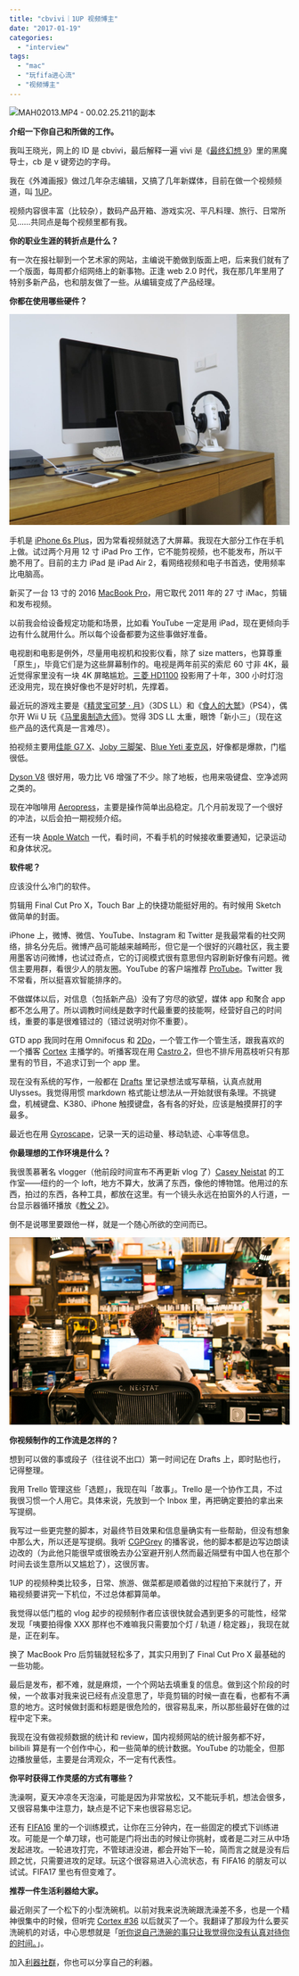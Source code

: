 ```yaml
---
title: "cbvivi｜1UP 视频博主"
date: "2017-01-19"
categories: 
  - "interview"
tags: 
  - "mac"
  - "玩fifa进心流"
  - "视频博主"
---
```


![MAH02013.MP4 - 00.02.25.211的副本](/images/73571.jpg)

**介绍一下你自己和所做的工作。**

我叫王晓光，网上的 ID 是 cbvivi，最后解释一遍 vivi 是《[最终幻想 9](https://www.youtube.com/watch?v=KL5JJFzKaa4)》里的黑魔导士，cb 是 v 键旁边的字母。

我在《外滩画报》做过几年杂志编辑，又搞了几年新媒体，目前在做一个视频频道，叫 [1UP](https://space.bilibili.com/224335/#!/video/0//1)。

视频内容很丰富（比较杂），数码产品开箱、游戏实况、平凡料理、旅行、日常所见……共同点是每个视频里都有我。

**你的职业生涯的转折点是什么？**

有一次在报社聊到一个艺术家的网站，主编说干脆做到版面上吧，后来我们就有了一个版面，每周都介绍网络上的新事物。正逢 web 2.0 时代，我在那几年里用了特别多新产品，也和朋友做了一些。从编辑变成了产品经理。

**你都在使用哪些硬件？**

![IMG_5555](/images/07215-1365x1024.jpg)

手机是 [iPhone 6s Plus](https://www.bilibili.com/video/av3054399/)，因为常看视频就选了大屏幕。我现在大部分工作在手机上做。试过两个月用 12 寸 iPad Pro 工作，它不能剪视频，也不能发布，所以干脆不用了。目前的主力 iPad 是 iPad Air 2，看网络视频和电子书首选，使用频率比电脑高。

新买了一台 13 寸的 2016 [MacBook Pro](https://www.bilibili.com/video/av7340771/)，用它取代 2011 年的 27 寸 iMac，剪辑和发布视频。

以前我会给设备规定功能和场景，比如看 YouTube 一定是用 iPad，现在更倾向手边有什么就用什么。所以每个设备都要为这些事做好准备。

电视剧和电影是例外，尽量用电视机和投影仪看，除了 size matters，也算尊重「原生」，毕竟它们是为这些屏幕制作的。电视是两年前买的索尼 60 寸非 4K，最近觉得家里没有一块 4K 屏略尴尬。[三菱 HD1100](https://www.hifiengine.com/manual_library/mitsubishi/hs-hd1100.shtml) 投影用了十年，300 小时灯泡还没用完，现在换好像也不是好时机，先撑着。

最近玩的游戏主要是《[精灵宝可梦 · 月](https://www.bilibili.com/video/av7166781/)》（3DS LL）和《[食人的大鹫](https://www.bilibili.com/video/av7404278/)》（PS4），偶尔开 Wii U 玩《[马里奥制造大师](https://zh.wikipedia.org/wiki/%E8%B6%85%E7%BA%A7%E9%A9%AC%E9%87%8C%E5%A5%A5%E5%88%B6%E9%80%A0)》。觉得 3DS LL 太重，眼馋「新小三」（现在这些产品的迭代真是一言难尽）。

拍视频主要用[佳能 G7 X](https://www.bilibili.com/video/av7774068/)、[Joby 三脚架](https://www.jd.com/pinpai/848-1296.html)、[Blue Yeti 麦克风](https://www.amazon.cn/Blue-Microphones-yeti-%E9%93%B6%E8%89%B2-USB%E8%AF%9D%E7%AD%92-%E9%BA%A6%E5%85%8B%E9%A3%8E/dp/B002VA464S)，好像都是爆款，门槛很低。

[Dyson V8](https://www.bilibili.com/video/av7045679/) 很好用，吸力比 V6 增强了不少。除了地板，也用来吸键盘、空净滤网之类的。

现在冲咖啡用 [Aeropress](https://www.aeropress.com/)，主要是操作简单出品稳定。几个月前发现了一个很好的冲法，以后会拍一期视频介绍。

还有一块 [Apple Watch](https://www.bilibili.com/video/av2393890/) 一代，看时间，不看手机的时候接收重要通知，记录运动和身体状况。

**软件呢？**

应该没什么冷门的软件。

剪辑用 Final Cut Pro X，Touch Bar 上的快捷功能挺好用的。有时候用 Sketch 做简单的封面。

iPhone 上，微博、微信、YouTube、Instagram 和 Twitter 是我最常看的社交网络，排名分先后。微博产品可能越来越畸形，但它是一个很好的兴趣社区，我主要用墨客访问微博，也试过奇点，它的订阅模式很有意思但内容刷新好像有问题。微信主要用群，看很少人的朋友圈。YouTube 的客户端推荐 [ProTube](https://itunes.apple.com/us/app/protube-for-youtube/id931201696?mt=8)。Twitter 我不常看，所以挺喜欢智能排序的。

不做媒体以后，对信息（包括新产品）没有了穷尽的欲望，媒体 app 和聚合 app 都不怎么用了。所以调教时间线是数字时代最重要的技能啊，经营好自己的时间线，重要的事是很难错过的（错过说明对你不重要）。

GTD app 我同时在用 Omnifocus 和 [2Do](https://www.2doapp.com/)，一个管工作一个管生活，跟我喜欢的一个播客 [Cortex](https://www.relay.fm/cortex) 主播学的。听播客现在用 [Castro 2](https://supertop.co/castro/)，但也不排斥用荔枝听只有那里有的节目，不追求订到一个 app 里。

现在没有系统的写作，一般都在 [Drafts](https://mp.weixin.qq.com/s?__biz=MjM5OTY1Njg5MQ==&mid=2650370181&idx=1&sn=4b14fa577405b3ed996520f7f8692318#rd) 里记录想法或写草稿，认真点就用 Ulysses。我觉得用惯 markdown 格式能让想法从一开始就很有条理。不挑键盘，机械键盘、K380、iPhone 触摸键盘，各有各的好处，应该是触摸屏打的字最多。

最近也在用 [Gyroscape](https://gyrosco.pe/)，记录一天的运动量、移动轨迹、心率等信息。

**你最理想的工作环境是什么？**

我很羡慕著名 vlogger（他前段时间宣布不再更新 vlog 了）[Casey Neistat](https://www.youtube.com/user/caseyneistat) 的工作室——纽约的一个 loft，地方不算大，放满了东西，像他的博物馆。他用过的东西，拍过的东西，各种工具，都放在这里。有一个镜头永远在拍窗外的人行道，一台显示器循环播放《[教父 2](https://movie.douban.com/subject/1299131/)》。

倒不是说哪里要跟他一样，就是一个随心所欲的空间而已。

![9f9063e69af999384d4d1a6c50c81dda](/images/73638.jpg)

**你视频制作的工作流是怎样的？**

想到可以做的事或段子（往往说不出口）第一时间记在 Drafts 上，即时贴也行，记得整理。

我用 Trello 管理这些「选题」，我现在叫「故事」。Trello 是一个协作工具，不过我很习惯一个人用它。具体来说，先放到一个 Inbox 里，再把确定要拍的拿出来写提纲。

我写过一些更完整的脚本，对最终节目效果和信息量确实有一些帮助，但没有想象中那么大，所以还是写提纲。我听 [CGPGrey](https://www.youtube.com/user/CGPGrey) 的播客说，他的脚本都是边写边朗读边改的（为此他只能很早或很晚去办公室避开别人然而最近隔壁有中国人也在那个时间去谈生意所以又尴尬了），这很厉害。

1UP 的视频种类比较多，日常、旅游、做菜都是顺着做的过程拍下来就行了，开箱视频要讲究一下机位，不过总体都算简单。

我觉得以低门槛的 vlog 起步的视频制作者应该很快就会遇到更多的可能性，经常发现「咦要拍得像 XXX 那样也不难嘛我只需要加个灯 / 轨道 / 稳定器」，我现在就是，正在刹车。

换了 MacBook Pro 后剪辑就轻松多了，其实只用到了 Final Cut Pro X 最基础的一些功能。

最后是发布，都不难，就是麻烦，一个个网站去填重复的信息。做到这个阶段的时候，一个故事对我来说已经有点没意思了，毕竟剪辑的时候一直在看，也都有不满意的地方。这时候做封面和标题是很危险的，很容易乱来，所以那些最好在做的过程中定下来。

我现在没有做视频数据的统计和 review，国内视频网站的统计服务都不好，bilibili 算是有一个创作中心，和一些简单的统计数据。YouTube 的功能全，但那边播放量低，主要是台湾观众，不一定有代表性。

**你平时获得工作灵感的方式有哪些？**

洗澡啊，夏天冲凉冬天泡澡，可能是因为非常放松，又不能玩手机，想法会很多，又很容易集中注意力，缺点是不记下来也很容易忘记。

还有 [FIFA16](https://www.easports.com/fifa) 里的一个训练模式，让你在三分钟内，在一些固定的模式下训练进攻。可能是一个单刀球，也可能是门将出击的时候让你挑射，或者是二对三从中场发起进攻。一轮进攻打完，不管球进没进，都会开始下一轮，简而言之就是没有后顾之忧，只需要进攻的足球。玩这个很容易进入心流状态，有 FIFA16 的朋友可以试试。FIFA17 里也有但变难了。

**推荐一件生活利器给大家。**

最近刚买了一个松下的小型洗碗机。以前对我来说洗碗跟洗澡差不多，也是一个精神很集中的时候，但听完 [Cortex #36](https://www.relay.fm/cortex/36) 以后就买了一个。我翻译了那段为什么要买洗碗机的对话，中心思想就是「[听你说自己洗碗的事只让我觉得你没有认真对待你的时间。](https://mp.weixin.qq.com/s?__biz=MjM5OTY1Njg5MQ==&mid=2650370426&idx=1&sn=992e33601a88f12fc0d5192d328e2e48#rd)」。

加入[利器社群](https://liqi.io/community/)，你也可以分享自己的利器。
